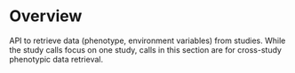 
# Overview

API to retrieve data (phenotype, environment variables) from studies. While the study calls focus on one study, calls in this section are for cross-study phenotypic data retrieval.



